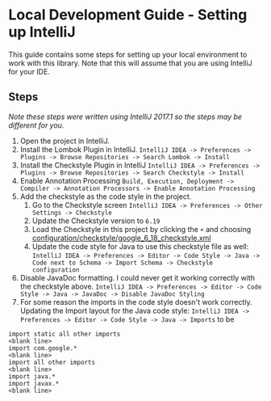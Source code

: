 # Local Development Guide - Setting up IntelliJ
This guide contains some steps for setting up your local environment to work with this library. Note that this will
assume that you are using IntelliJ for your IDE.

## Steps
*Note these steps were written using IntelliJ 2017.1 so the steps may be different for you.*

1. Open the project in IntelliJ.
1. Install the Lombok Plugin in IntelliJ.
```IntelliJ IDEA -> Preferences -> Plugins -> Browse Repositories -> Search Lombok -> Install```
1. Install the Checkstyle Plugin in IntelliJ
```IntelliJ IDEA -> Preferences -> Plugins -> Browse Repositories -> Search Checkstyle -> Install```
1. Enable Annotation Processing
```Build, Execution, Deployment -> Compiler -> Annotation Processors -> Enable Annotation Processing```
1. Add the checkstyle as the code style in the project.
    1. Go to the Checkstyle screen
    ```IntelliJ IDEA -> Preferences -> Other Settings -> Checkstyle```
    1. Update the Checkstyle version to `6.19`
    1. Load the Checkstyle in this project by clicking the `+` and choosing
    [configuration/checkstyle/google_6_18_checkstyle.xml](../../configuration/checkstyle/google_6_18_checkstyle.xml)
    1. Update the code style for Java to use this checkstyle file as well:
    ```IntelliJ IDEA -> Preferences -> Editor -> Code Style -> Java -> Code next to Schema -> Import Schema -> Checkstyle configuration```
1. Disable JavaDoc formatting. I could never get it working correctly with the checkstyle above.
```IntelliJ IDEA -> Preferences -> Editor -> Code Style -> Java -> JavaDoc -> Disable JavaDoc Styling```
1. For some reason the imports in the code style doesn't work correctly. Updating the Import layout for the Java
code style:
```IntelliJ IDEA -> Preferences -> Editor -> Code Style -> Java -> Imports``` to be
```
import static all other imports
<blank line>
import com.google.*
<blank line>
import all other imports
<blank line>
import java.*
import javax.*
<blank line>
```